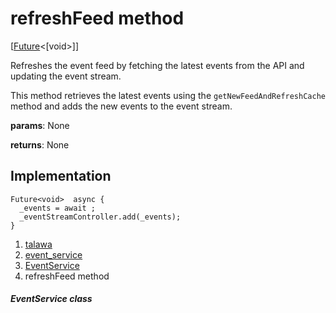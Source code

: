 
<div>

# refreshFeed method

</div>


[[Future](https://api.flutter.dev/flutter/dart-core/Future-class.html)\<[void\>]]




Refreshes the event feed by fetching the latest events from the API and
updating the event stream.

This method retrieves the latest events using the
`getNewFeedAndRefreshCache` method and adds the new events to the event
stream.

**params**: None

**returns**: None



## Implementation

``` language-dart
Future<void>  async {
  _events = await ;
  _eventStreamController.add(_events);
}
```







1.  [talawa](../../index.html)
2.  [event_service](../../services_event_service/)
3.  [EventService](../../services_event_service/EventService-class.html)
4.  refreshFeed method

##### EventService class







